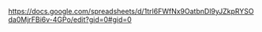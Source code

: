 https://docs.google.com/spreadsheets/d/1trl6FWfNx9OatbnDl9yJZkpRYSOda0MjrFBi6v-4GPo/edit?gid=0#gid=0